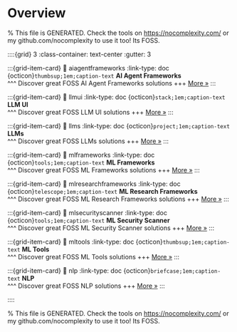 # Overview 

% This file is GENERATED. Check the tools on https://nocomplexity.com/ or my github.com/nocomplexity to use it too! Its FOSS. 

::::{grid} 3
:class-container: text-center
:gutter: 3 

:::{grid-item-card}
:link: aiagentframeworks
:link-type: doc
{octicon}`thumbsup;1em;caption-text` **AI Agent Frameworks**        
^^^
Discover great FOSS AI Agent Frameworks solutions
+++
[More »](aiagentframeworks)
:::

:::{grid-item-card}
:link: llmui
:link-type: doc
{octicon}`stack;1em;caption-text` **LLM UI**        
^^^
Discover great FOSS LLM UI solutions
+++
[More »](llmui)
:::

:::{grid-item-card}
:link: llms
:link-type: doc
{octicon}`project;1em;caption-text` **LLMs**        
^^^
Discover great FOSS LLMs solutions
+++
[More »](llms)
:::

:::{grid-item-card}
:link: mlframeworks
:link-type: doc
{octicon}`tools;1em;caption-text` **ML Frameworks**        
^^^
Discover great FOSS ML Frameworks solutions
+++
[More »](mlframeworks)
:::

:::{grid-item-card}
:link: mlresearchframeworks
:link-type: doc
{octicon}`telescope;1em;caption-text` **ML Research Frameworks**        
^^^
Discover great FOSS ML Research Frameworks solutions
+++
[More »](mlresearchframeworks)
:::

:::{grid-item-card}
:link: mlsecurityscanner
:link-type: doc
{octicon}`tools;1em;caption-text` **ML Security Scanner**        
^^^
Discover great FOSS ML Security Scanner solutions
+++
[More »](mlsecurityscanner)
:::

:::{grid-item-card}
:link: mltools
:link-type: doc
{octicon}`thumbsup;1em;caption-text` **ML Tools**        
^^^
Discover great FOSS ML Tools solutions
+++
[More »](mltools)
:::

:::{grid-item-card}
:link: nlp
:link-type: doc
{octicon}`briefcase;1em;caption-text` **NLP**        
^^^
Discover great FOSS NLP solutions
+++
[More »](nlp)
:::

::::

% This file is GENERATED. Check the tools on https://nocomplexity.com/ or my github.com/nocomplexity to use it too! Its FOSS. 

